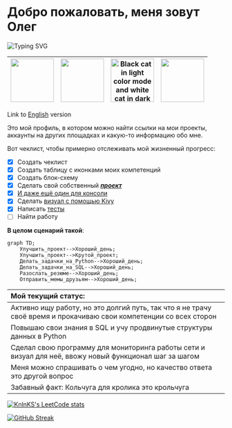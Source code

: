 # Добро пожаловать, меня зовут Олег

<picture>
  <source media="(prefers-color-scheme: dark)" srcset="https://readme-typing-svg.demolab.com?font=Tektur&size=30&duration=4000&pause=10000&color=67C454&background=111222&center=true&vCenter=true&random=false&width=500&lines=_вот-вот_программист.__doc__" alt="Typing SVG" /></a>
<img src="https://readme-typing-svg.demolab.com?font=Tektur&size=30&duration=4000&pause=10000&color=111222&background=67C454&center=true&vCenter=true&random=false&width=500&lines=_вот-вот_программист.__doc__" alt="Typing SVG"/></a>
</picture>  


|<img src="https://cdn.jsdelivr.net/gh/devicons/devicon/icons/python/python-original-wordmark.svg" width="100" height="100"/> | <img src="https://cdn.jsdelivr.net/gh/devicons/devicon/icons/mysql/mysql-original-wordmark.svg" width="100" height="100" /> | <picture><source media="(prefers-color-scheme: dark)" srcset="https://github.com/Dopelen/Dopelen/assets/141639888/c7a02e7c-7a40-462e-b165-cab4c15821a2" width="100" height="100"><img alt="Black cat in light color mode and white cat in dark color mode." src="https://cdn.jsdelivr.net/gh/devicons/devicon/icons/github/github-original-wordmark.svg" width="100" height="100"></picture> | <img src="https://upload.wikimedia.org/wikipedia/commons/1/1d/PyCharm_Icon.svg" width="100" height="100" /> |
|---|---|---|---|

Link to [English](https://github.com/Dopelen/Dopelen/blob/main/README.md) version

Это мой профиль, в котором можно найти ссылки на мои проекты, аккаунты на других площадках и какую-то информацию обо мне.

Вот чеклист, чтобы примерно отслеживать мой жизненный прогресс:
- [x] Создать чеклист
- [x] Создать таблицу c иконками моих компетенций
- [x] Создать блок-схему
- [x] Сделать свой собственный [***проект***](https://github.com/Dopelen/CheckIPer)
- [x] [И даже ещё один для консоли](https://github.com/Dopelen/Phone_book)
- [x] Сделать [визуал с помощью Kivy](https://github.com/Dopelen/CheckIPer?tab=readme-ov-file#what-does-checkiper-do)
- [x] Написать [тесты](https://github.com/Dopelen/Phone_book/blob/main/test_input_phone_book.py)
- [ ] Найти работу

**В целом сценарий такой**:

```mermaid
graph TD;
    Улучшить_проект-->Хороший_день;
    Улучшить_проект-->Крутой_проект;
    Делать_задачки_на_Python-->Хороший_день;
    Делать_задачки_на_SQL-->Хороший_день;
    Разослать_резюме-->Хороший_день;
    Отправить_мемы_друзьям-->Хороший_день;
```

| Мой текущий статус: |
|:----|
|Активно ищу работу, но это долгий путь, так что я не трачу своё время и прокачиваю свои компетенции со всех сторон|
|Повышаю свои знания в SQL и учу продвинутые структуры данных в Python|
|Сделал свою программу для мониторинга работы сети и визуал для неё, ввожу новый функционал шаг за шагом|
|Меня можно спрашивать о чем угодно, но качество ответа это другой вопрос|
|Забавный факт: Кольчуга для кролика это крольчуга|

[![KnlnKS's LeetCode stats](https://leetcode-stats-six.vercel.app/api?username=Oleg_Ab)](https://github.com/madushadhanushka/github-readme)

[![GitHub Streak](https://streak-stats.demolab.com?user=Dopelen&theme=graywhite&border_radius=50&card_width=550&fire=FF8910)](https://git.io/streak-stats)
